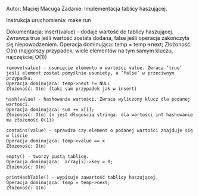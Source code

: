 Autor: Maciej Macuga
Zadanie:
    Implementacja tablicy haszującej.

Instrukcja uruchomienia: 
    make run

Dokumentacja:
    insert(value) - dodaje wartość do tablicy haszującej. Zwrawca true jeśli wartość została dodana, false jeśli operacja zakończyła się niepowodzeniem.
    Operacja dominująca: temp = temp->next;
    Złożoność: O(n) (najgorszy przypadek, wiele elementów na tym samym kluczu, najczęściej O(1))

    remove(value) - usunięcie elementu o wartości value. Zwraca ’true’ jeśli element został pomyślnie usunięty, a ’false’ w przeciwnym przypadku.
    Operacja dominująca: temp->next != NULL
    Złożoność: O(n) (taki sam przypadek jak w insert)

    hash(value) - hashowanie wartości. Zwraca wyliczony klucz dla podanej wartości.
    Operacja dominująca: sum += x[i];
    Złożoność: O(n) (n jest długością stringa. dla wartości int hashowanie ma złożoność O(1))

    contains(value) - sprawdza czy element o podanej wartości znajduje się w liście
    Operacja dominująca: temp->value == x
    Złożoność: O(n)

    empty() - tworzy pustą tablicę.
    Operacja dominująca:  array[i]->key = 0;
    Złożoność: O(n)

    printHashTable() - wypisuje zawartość tablicy haszującej.
    Operacja dominująca: temp = temp->next;
    Złożoność: O(n)

    
